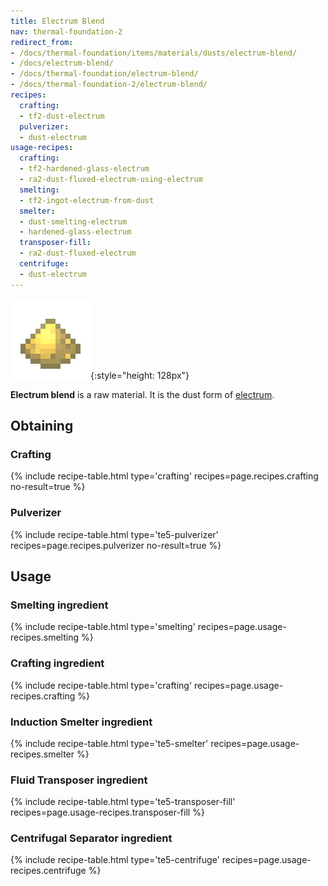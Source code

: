 ```yaml
---
title: Electrum Blend
nav: thermal-foundation-2
redirect_from:
- /docs/thermal-foundation/items/materials/dusts/electrum-blend/
- /docs/electrum-blend/
- /docs/thermal-foundation/electrum-blend/
- /docs/thermal-foundation-2/electrum-blend/
recipes:
  crafting:
  - tf2-dust-electrum
  pulverizer:
  - dust-electrum
usage-recipes:
  crafting:
  - tf2-hardened-glass-electrum
  - ra2-dust-fluxed-electrum-using-electrum
  smelting:
  - tf2-ingot-electrum-from-dust
  smelter:
  - dust-smelting-electrum
  - hardened-glass-electrum
  transposer-fill:
  - ra2-dust-fluxed-electrum
  centrifuge:
  - dust-electrum
---
```


![Electrum blend](/assets/images/thermal-foundation-2/dust-electrum.png){:style="height: 128px"}


**Electrum blend** is a raw material. It is the dust form of
[electrum](/docs/1.12/thermal-foundation-2/electrum-ingot/).


Obtaining
---------

### Crafting
{% include recipe-table.html type='crafting' recipes=page.recipes.crafting no-result=true %}

### Pulverizer
{% include recipe-table.html type='te5-pulverizer' recipes=page.recipes.pulverizer no-result=true %}


Usage
-----

### Smelting ingredient
{% include recipe-table.html type='smelting' recipes=page.usage-recipes.smelting %}

### Crafting ingredient
{% include recipe-table.html type='crafting' recipes=page.usage-recipes.crafting %}

### Induction Smelter ingredient
{% include recipe-table.html type='te5-smelter' recipes=page.usage-recipes.smelter %}

### Fluid Transposer ingredient
{% include recipe-table.html type='te5-transposer-fill' recipes=page.usage-recipes.transposer-fill %}

### Centrifugal Separator ingredient
{% include recipe-table.html type='te5-centrifuge' recipes=page.usage-recipes.centrifuge %}
